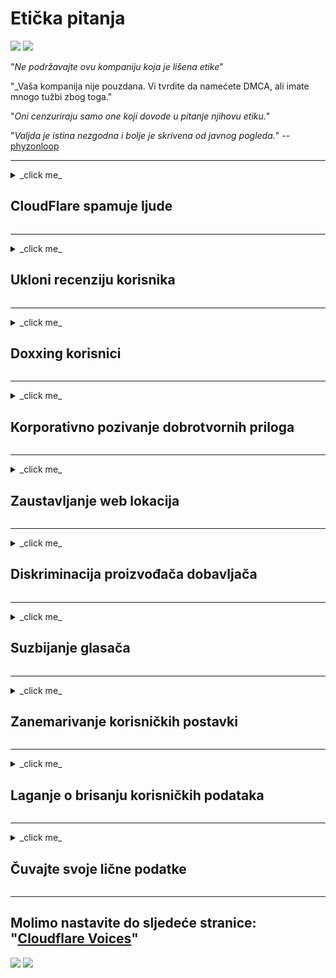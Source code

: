 # Etička pitanja

![](https://codeberg.org/crimeflare/cloudflare-tor/media/branch/master/image/itsreallythatbad.jpg)
![](https://codeberg.org/crimeflare/cloudflare-tor/media/branch/master/image/telegram/c81238387627b4bfd3dcd60f56d41626.jpg)

"_Ne podržavajte ovu kompaniju koja je lišena etike_"

"_Vaša kompanija nije pouzdana. Vi tvrdite da namećete DMCA, ali imate mnogo tužbi zbog toga."

"_Oni cenzuriraju samo one koji dovode u pitanje njihovu etiku._"

"_Valjda je istina nezgodna i bolje je skrivena od javnog pogleda._" -- [phyzonloop](https://twitter.com/phyzonloop)


---


<details>
<summary> _click me_

## CloudFlare spamuje ljude
</summary>


Cloudflare šalje neželjenu e-poštu ne-Cloudflare korisnicima.

- Šaljite e-poštu samo pretplatnicima koji su se prijavili
- Kad korisnik kaže "stani", prestane slati e-poštu

To je tako jednostavno. Ali Cloudflare ne zanima.
Cloudflare je rekao da upotreba njihove usluge [može zaustaviti sve neželjene pošte ili napadače](https://support.cloudflare.com/hc/en-us/articles/200170066-Will-activating-Cloudflare-stop-all-spammers-or-attackers- ).
Kako možemo zaustaviti _Cloudflare spammers_ bez aktiviranja Cloudflare-a?


| 🖼 | 🖼 |
| --- | --- |
| ![](https://codeberg.org/crimeflare/cloudflare-tor/media/branch/master/image/cfspam01.jpg) | ![](https://codeberg.org/crimeflare/cloudflare-tor/media/branch/master/image/cfspam03.jpg) |
| ![](https://codeberg.org/crimeflare/cloudflare-tor/media/branch/master/image/cfspam02.jpg) | ![](https://codeberg.org/crimeflare/cloudflare-tor/media/branch/master/image/cfspambrittany.jpg)<br>![](https://codeberg.org/crimeflare/cloudflare-tor/media/branch/master/image/cfspamtwtr.jpg) |

</details>

---

<details>
<summary> _click me_

## Ukloni recenziju korisnika
</summary>


Cloudflare cenzor [negativne kritike](https://web.archive.org/web/20191116004046/https://www.trustpilot.com/reviews/5aa6ee0ed5a5700a7c8cf853). Ako objavite _anti-Cloudflare_ tekst na Twitteru, imate priliku da dobijete [odgovor](https://twitter.com/CloudflareHelp/status/1126051764917145601) od [Cloudflare zaposlenog](cloudflare_inc/cloudflare_members.txt) sa "_[Ne, nije](PEOPLE.md) _ "poruka. Ako objavite negativnu recenziju na bilo kojem mjestu recenzije, oni će pokušati [cenzurirati](https://twitter.com/phyzonloop/status/1178836176985366529) [it](https://twitter.com/dxgl_org/status/1178722159432220672 ).


| 🖼 | 🖼 |
| --- | --- |
| ![](https://codeberg.org/crimeflare/cloudflare-tor/media/branch/master/image/cfcenrev_01.jpg)<br>![](https://codeberg.org/crimeflare/cloudflare-tor/media/branch/master/image/cfcenrev_02.jpg) | ![](https://codeberg.org/crimeflare/cloudflare-tor/media/branch/master/image/cfcenrev_03.jpg) |

</details>

---

<details>
<summary> _click me_

## Doxxing korisnici
</summary>


Cloudflare ima ogroman [problem uznemiravanja](https://web.archive.org/web/20171024040313/http://www.businessinsider.com/cloudflare-ceo-suggests-people-who-report-online-abuse-use -fake-names-2017-5).
Cloudflare [dijeli osobne podatke](https://archive.ph/ePdvi) onih [koji](https://twitter.com/ZJemptv/status/898299709634248704) [žale se](https://twitter.com/TinyPirate/status/554718958176067584) [o](https://twitter.com/remembrancermx/status/1010329041235148802) [hosted](https://twitter.com/Bridaguy/status/915003769280172037) [sites](https://twitter .com/HelloAndrew/status/897260208845500416). Ponekad od vas traže da pružite
vašu istinsku ličnu kartu. Ako ne želite da se maltretiraju, [napadnuti](https://twitter.com/NiteShade925/status/1158469203420205056), [swatted](https://boingboing.net/2015/01/19/invasion-boards -set-out-to-rui.html) ili [ubijeno](https://twitter.com/RusEmbUSA/status/1187363092793040901), bolje se držite podalje od web lokacija Cloudflared.


| 🖼 | 🖼 |
| --- | --- |
| ![](https://codeberg.org/crimeflare/cloudflare-tor/media/branch/master/image/cfdox_what.jpg) | ![](https://codeberg.org/crimeflare/cloudflare-tor/media/branch/master/image/cfdox_swat.jpg) |
| ![](https://codeberg.org/crimeflare/cloudflare-tor/media/branch/master/image/cfdox_kill.jpg) | ![](https://codeberg.org/crimeflare/cloudflare-tor/media/branch/master/image/cfdox_threat.jpg) |
| ![](https://codeberg.org/crimeflare/cloudflare-tor/media/branch/master/image/cfdox_dox.jpg) | ![](https://codeberg.org/crimeflare/cloudflare-tor/media/branch/master/image/cfdox_ex1.jpg)<br>![](https://codeberg.org/crimeflare/cloudflare-tor/media/branch/master/image/cfdox_ex2.jpg) |

</details>

---

<details>
<summary> _click me_

## Korporativno pozivanje dobrotvornih priloga
</summary>


CloudFlare je [pitao](https://web.archive.org/web/20191112033605/https://opencollective.com/cloudflarecollective#section-about) za dobrotvorne priloge. Prilično je grozno da bi američka korporacija tražila milost uz neprofitne organizacije koje imaju dobre prilike. Ako vam se sviđa [blokiranje ljudi ili gubljenje vremena drugih ljudi](PEOPLE.md), možda želite naručiti neke pizze🍕 za zaposlenike Cloudflare-a.


![](https://codeberg.org/crimeflare/cloudflare-tor/media/branch/master/image/cfdonate.jpg)

</details>

---

<details>
<summary> _click me_

## Zaustavljanje web lokacija
</summary>


Šta ćete učiniti ako se vaše web mjesto pokrene _suddenly_? Postoje izvješća da je Cloudflare [brisanje](https://twitter.com/stefan_eady/status/1126033791267426304) [korisnik](https://twitter.com/derivativeburke/status/903755267053117440) [konfiguracija](https://twitter.com/lordscarlet/status/1046785164792205314) ili [zaustavljanje usluge bez ikakvog upozorenja](https://twitter.com/svolentin/status/1227324408475344896), [tiho](https://twitter.com/BlnaryMlke/status/1194339461984854018). Predlažemo da pronađete [boljeg dobavljača](što-to-do.md).

![](https://codeberg.org/crimeflare/cloudflare-tor/media/branch/master/image/cftmnt.jpg)

</details>

---

<details>
<summary> _click me_

## Diskriminacija proizvođača dobavljača
</summary>


CloudFlare daje preferencijalni tretman onima koji koriste Firefox, dok pruža neprijateljski tretman korisnicima koji ne koriste Tor-Browser preko Tora.
Korisnici koji s pravom odbiju izvršavanje ne-besplatnog JavaScripta također primaju neprijateljski tretman.
Ta nejednakost u pristupu predstavlja zloupotrebu neutralnosti mreže i zloupotrebu moći.

![](https://codeberg.org/crimeflare/cloudflare-tor/media/branch/master/image/browdifftbcx.gif)

- Lijevo: `Tor preglednik`, desno:` Chrome`. Ista IP adresa.

![](https://codeberg.org/crimeflare/cloudflare-tor/media/branch/master/image/browserdiff.jpg)

- Lijevo: `Javascript onemogućen, Cookie omogućen '
- Desno: `[Chrome] Javascript omogućen, Cookie Disabled '

![](https://codeberg.org/crimeflare/cloudflare-tor/media/branch/master/image/cfsiryoublocked.jpg)

- QuteBrowser (manji pretraživač) bez Tor (Clearnet IP)

| *** Preglednik *** | *** Tretman pristupa *** |
| --- | --- |
| Preglednik Tor (omogućen Javascript) | pristup je dozvoljen |
| Firefox (omogućen Javascript) | pristup degradiran |
| Hrom (omogućen Javascript) | pristup degradiran (gura Google reCAPTCHA) |
| Chromium ili Firefox (onemogućen Javascript) | pristup odbijen (gura * slomljen * Google reCAPTCHA) |
| Chromium ili Firefox (kolačić onemogućen) | pristup odbijen |
| QuteBrowser | pristup odbijen |
| ris | pristup odbijen |
| w3m | pristup odbijen |
| wget | pristup odbijen |


"_Zašto ne koristite dugme Audio za rešavanje jednostavnog izazova? _"

Da, postoji dugme za zvuk, ali ono _always_ [ne radi preko Tor-a](https://trac.torproject.org/projects/tor/ticket/23840). Ovu poruku dobit ćete kada je kliknete:

```
Pokušajte ponovo kasnije
Računar ili mreža možda šalju automatizovane upite.
Da bismo zaštitili naše korisnike, vaš zahtev trenutno ne možemo obraditi.
Za više detalja posjetite našu stranicu pomoći
```

</details>

---

<details>
<summary> _click me_

## Suzbijanje glasača
</summary>


Birači u američkim državama registriraju se da na kraju glasaju putem web stranice državnog sekretara u državi u kojoj žive.
Republički uredi pod državnom tajnicom pod nadzorom birača suzbijaju birače pristupom web stranici državnog sekretara putem Cloudflarea.
Cloudflare-ovo neprijateljsko postupanje s korisnicima Tor-a, njegova MITM-ova pozicija kao centralizirana globalna točka nadzora i njegova ukupna štetna uloga
čini potencijalne birače nevoljnim da se registruju. Liberali naročito prihvataju privatnost. Obrasci za registraciju birača prikupljaju osjetljive podatke o političkom naginjanju birača, ličnoj fizičkoj adresi, broju socijalnog osiguranja i datumu rođenja.
Većina država javno čini sve dostupne podskupine tih podataka, ali Cloudflare vidi *** sve *** te podatke kad se netko registrira za glasanje.

Imajte na umu da registracija na papiru ne zaobilazi Cloudflare jer će službenici tajnika državne službe za unos podataka vjerovatno koristiti
Web stranica Cloudflare za unos podataka.

| 🖼 | 🖼 |
| --- | --- |
| ![](https://codeberg.org/crimeflare/cloudflare-tor/media/branch/master/image/cfvotm_01.jpg) | ![](https://codeberg.org/crimeflare/cloudflare-tor/media/branch/master/image/cfvotm_02.jpg) |

- Change.org je poznata web stranica za prikupljanje glasova i poduzimanje akcija. "[ljudi svugdje započinju kampanje, mobiliziraju pristaše i rade s donositeljima odluka na pronalaženju rješenja.](https://web.archive.org/web/20200206120027/https://www.change.org/about)"
Nažalost, mnogi ljudi uopće ne mogu vidjeti change.org zbog agresivnog filtra Cloudflare. Blokira ih se da potpišu peticiju, što ih isključuje iz demokratskog procesa. Korištenje druge platforme bez oblaka, poput [OpenPetition](https://www.opentification.eu/content/about_us) pomaže u otklanjanju problema.

| 🖼 | 🖼 |
| --- | --- |
| ![](https://codeberg.org/crimeflare/cloudflare-tor/media/branch/master/image/changeorgasn.jpg) | ![](https://codeberg.org/crimeflare/cloudflare-tor/media/branch/master/image/changeorgtor.jpg) |

- Cloudflareov "[atenski projekat](https://www.cloudflare.com/athenian/)" nudi besplatnu zaštitu na nivou preduzeća državnim i lokalnim web lokacijama za izbore. Oni su rekli da "njihovi birači mogu pristupiti izbornim informacijama i registraciji birača_", ali to je laž, jer mnogi ljudi jednostavno ne mogu pregledavati stranicu.

</details>

---

<details>
<summary> _click me_

## Zanemarivanje korisničkih postavki
</summary>


Ako nešto isključite, očekujete da nećete dobiti e-poštu o tome. Cloudflare zanemaruje preferencije korisnika i dijeli podatke sa korporacijama trećih strana [bez odobrenja kupca](https://twitter.com/thexpaw/status/1108424723233419264). Ako koristite njihov besplatni plan, ponekad vam šalju e-poštu s molbom da kupite mjesečnu pretplatu.

![](https://codeberg.org/crimeflare/cloudflare-tor/media/branch/master/image/cfviopl_tp.jpg)

</details>

---

<details>
<summary> _click me_

## Laganje o brisanju korisničkih podataka
</summary>


Prema ovom [blog korisnika bivšeg oblaka](https://shkspr.mobi/blog/2019/11/can-you-trust-cloudflare-with-your-personal-data/), Cloudflare laže o brisanju računa. Danas mnogi [kompanije čuvaju vaše podatke](https://justdeleteme.xyz/) nakon što zatvorite ili uklonite svoj račun. Većina dobrih kompanija o tome spominje u svojoj politici privatnosti. Cloudflare? Br.

```
05.08.2019 CloudFlare mi je poslao potvrdu da su uklonili moj račun.
02.10.2019. Primio sam e-mail od CloudFlare "jer sam klijent"
```

Cloudflare nije znao za riječ "ukloni". Ako je zaista _removed_, zašto je ovaj bivši kupac dobio e-poštu? Spomenuo je i kako se u Cloudflareovoj politici privatnosti ne spominje.

```
Njihova nova politika privatnosti ne pominje čuvanje podataka godinu dana.
```

![](https://codeberg.org/crimeflare/cloudflare-tor/media/branch/master/image/cfviopl_notdel.jpg)

Kako možete vjerovati Cloudflare-u ako je [njihova politika privatnosti LIE](https://twitter.com/daviddlow/status/1197787135526555648)?

</details>

---

<details>
<summary> _click me_

## Čuvajte svoje lične podatke
</summary>


Brisanje Cloudflare računa je [hard level](https://justdeleteme.xyz/).

```
Pošaljite kartu za podršku pomoću kategorije "Račun",
i zatražiti brisanje računa u tijelu poruke.
Prije zahtjeva za brisanje ne morate imati nikakve domene ili kreditne kartice.
```

[Primit ćete ovu potvrdu e-pošte](https://twitter.com/originalesushi/status/1199041528414527495).

![](https://codeberg.org/crimeflare/cloudflare-tor/media/branch/master/image/cf_deleteandkeep.jpg)

"Započeli smo sa obradom vašeg zahteva za brisanje", ali "i dalje ćemo čuvati vaše lične podatke".

Možete li ovo „vjerovati“?

</details>

---

## Molimo nastavite do sljedeće stranice: "[Cloudflare Voices](../PEOPLE.md)"

![](https://codeberg.org/crimeflare/cloudflare-tor/media/branch/master/image/freemoldybread.jpg)
![](https://codeberg.org/crimeflare/cloudflare-tor/media/branch/master/image/cfisnotanoption.jpg)
